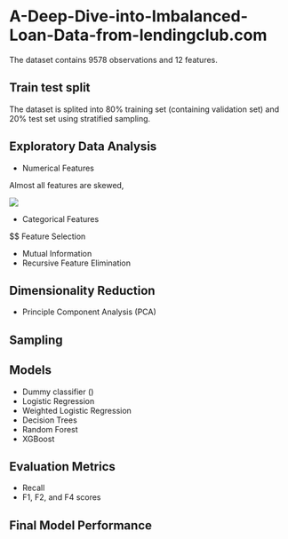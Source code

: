 # A-Deep-Dive-into-Imbalanced-Loan-Data-from-lendingclub.com

The dataset contains 9578 observations and 12 features. 

## Train test split 

The dataset is splited into 80% training set (containing validation set) and 20% test set using stratified sampling. 

## Exploratory Data Analysis 

- Numerical Features 

 Almost all features are skewed, 

![](img/num\_distributions.png) 

- Categorical Features 


$$ Feature Selection 

- Mutual Information 
- Recursive Feature Elimination 

## Dimensionality Reduction 

- Principle Component Analysis (PCA)

## Sampling


## Models 

- Dummy classifier ()
- Logistic Regression 
- Weighted Logistic Regression 
- Decision Trees
- Random Forest
- XGBoost

## Evaluation Metrics 

- Recall 
- F1, F2, and F4 scores 

## Final Model Performance
